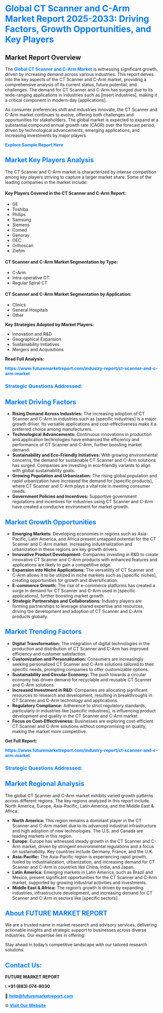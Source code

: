 <h1 style="color: #007BFF;">Global CT Scanner and C-Arm Market Report 2025-2033: Driving Factors, Growth Opportunities, and Key Players</h1>

<section id="overview">
<h2>Market Report Overview</h2>
<p>The <a href="https://www.futuremarketreport.com/industry-report/ct-scanner-and-c-arm-market" style="color: #007BFF; text-decoration: none;"><strong>Global CT Scanner and C-Arm Market</strong></a> is witnessing significant growth, driven by increasing demand across various industries. This report delves into the key aspects of the CT Scanner and C-Arm market, providing a comprehensive analysis of its current status, future potential, and challenges. The demand for CT Scanner and C-Arm has surged due to its wide-ranging applications in industries such as [insert industries], making it a critical component in modern-day [applications].</p>
<p>As consumer preferences shift and industries innovate, the CT Scanner and C-Arm market continues to evolve, offering both challenges and opportunities for stakeholders. The global market is expected to expand at a substantial compound annual growth rate (CAGR) over the forecast period, driven by technological advancements, emerging applications, and increasing investments by major players.</p>
</section>

<section id="overview">
<p><a href="https://www.futuremarketreport.com/request-sample/reportId=101737" style="color: #007BFF; text-decoration: none;"><strong>Explore Sample Report Here</strong></a></p>
</section>

<section id="key-players">
<h2 style="color: #007BFF;">Market Key Players Analysis</h2>
<p>The CT Scanner and C-Arm market is characterized by intense competition among key players striving to capture a larger market share. Some of the leading companies in the market include:</p>
<h4>Key Players Covered in the CT Scanner and C-Arm Report:</h4>
<ul><li>GE</li><li>Toshiba</li><li>Philips</li><li>Samsung</li><li>Siemens</li><li>Comed</li><li>Genoray</li><li>OEC</li><li>Orthoscan</li><li>Ziehm</li></ul>
<h4>CT Scanner and C-Arm Market Segmentation by Type:</h4>
<ul><li>C-Arm</li><li>Intra-operative CT</li><li>Regular Spiral CT</li></ul>

<h4>CT Scanner and C-Arm Market Segmentation by Application:</h4>
<ul><li>Clinics</li><li>General Hospitals</li><li>Other</li></ul>
<p><strong>Key Strategies Adopted by Market Players:</strong></p>
<ul>
<li>Innovation and R&D</li>
<li>Geographical Expansion</li>
<li>Sustainability Initiatives</li>
<li>Mergers and Acquisitions</li>
</ul>
</section>

<section>
<p><strong>Read Full Analysis: </strong></p><a href="https://www.futuremarketreport.com/industry-report/ct-scanner-and-c-arm-market" style="color: #007BFF; text-decoration: none;"><strong>https://www.futuremarketreport.com/industry-report/ct-scanner-and-c-arm-market</strong></a>
<h3 style="color: #007BFF;">Strategic Questions Addressed:</h3>
</section>

<section id="driving-factors">
<h2 style="color: #007BFF;">Market Driving Factors</h2>
<ul>
<li><strong>Rising Demand Across Industries:</strong> The increasing adoption of CT Scanner and C-Arm in industries such as [specific industries] is a major growth driver. Its versatile applications and cost-effectiveness make it a preferred choice among manufacturers.</li>
<li><strong>Technological Advancements:</strong> Continuous innovations in production and application technologies have enhanced the efficiency and performance of CT Scanner and C-Arm, further boosting market demand.</li>
<li><strong>Sustainability and Eco-Friendly Initiatives:</strong> With growing environmental concerns, the demand for sustainable CT Scanner and C-Arm solutions has surged. Companies are investing in eco-friendly variants to align with global sustainability goals.</li>
<li><strong>Growing Population and Urbanization:</strong> The rising global population and rapid urbanization have increased the demand for [specific products], where CT Scanner and C-Arm plays a vital role in meeting consumer needs.</li>
<li><strong>Government Policies and Incentives:</strong> Supportive government regulations and incentives for industries using CT Scanner and C-Arm have created a conducive environment for market growth.</li>
</ul>
</section>

<section id="growth-opportunities">
<h2 style="color: #007BFF;">Market Growth Opportunities</h2>
<ul>
<li><strong>Emerging Markets:</strong> Developing economies in regions such as Asia-Pacific, Latin America, and Africa present untapped potential for the CT Scanner and C-Arm market. Increasing industrialization and urbanization in these regions are key growth drivers.</li>
<li><strong>Innovative Product Development:</strong> Companies investing in R&D to create innovative CT Scanner and C-Arm products with enhanced features and applications are likely to gain a competitive edge.</li>
<li><strong>Expansion into Niche Applications:</strong> The versatility of CT Scanner and C-Arm allows it to be utilized in niche markets such as [specific niches], creating opportunities for growth and diversification.</li>
<li><strong>E-commerce Growth:</strong> The rise of e-commerce platforms has created a surge in demand for CT Scanner and C-Arm used in [specific applications], further boosting market growth.</li>
<li><strong>Strategic Partnerships and Collaborations:</strong> Industry players are forming partnerships to leverage shared expertise and resources, driving the development and adoption of CT Scanner and C-Arm products globally.</li>
</ul>
</section>

<section id="trending-factors">
<h2 style="color: #007BFF;">Market Trending Factors</h2>
<ul>
<li><strong>Digital Transformation:</strong> The integration of digital technologies in the production and distribution of CT Scanner and C-Arm has improved efficiency and customer satisfaction.</li>
<li><strong>Customization and Personalization:</strong> Consumers are increasingly seeking personalized CT Scanner and C-Arm solutions tailored to their specific needs, prompting companies to offer customizable options.</li>
<li><strong>Sustainability and Circular Economy:</strong> The push towards a circular economy has driven demand for recyclable and reusable CT Scanner and C-Arm solutions.</li>
<li><strong>Increased Investment in R&D:</strong> Companies are allocating significant resources to research and development, resulting in breakthroughs in CT Scanner and C-Arm technology and applications.</li>
<li><strong>Regulatory Compliance:</strong> Adherence to strict regulatory standards, particularly in industries like [specific industries], is influencing product development and quality in the CT Scanner and C-Arm market.</li>
<li><strong>Focus on Cost-Effectiveness:</strong> Businesses are exploring cost-efficient CT Scanner and C-Arm solutions without compromising on quality, making the market more competitive.</li>
</ul>
</section>

<section>
<p><strong>Get Full Report: </strong></p><a href="https://www.futuremarketreport.com/industry-report/ct-scanner-and-c-arm-market" style="color: #007BFF; text-decoration: none;"><strong>https://www.futuremarketreport.com/industry-report/ct-scanner-and-c-arm-market</strong></a>
<h3 style="color: #007BFF;">Strategic Questions Addressed:</h3>
</section>


<section id="regional-analysis">
<h2 style="color: #007BFF;">Market Regional Analysis</h2>
<p>The global CT Scanner and C-Arm market exhibits varied growth patterns across different regions. The key regions analyzed in this report include North America, Europe, Asia-Pacific, Latin America, and the Middle East & Africa:</p>
<ul>
<li><strong>North America:</strong> This region remains a dominant player in the CT Scanner and C-Arm market due to its advanced industrial infrastructure and high adoption of new technologies. The U.S. and Canada are leading markets in this region.</li>
<li><strong>Europe:</strong> Europe has witnessed steady growth in the CT Scanner and C-Arm market, driven by stringent environmental regulations and a focus on sustainability. Key countries include Germany, France, and the U.K.</li>
<li><strong>Asia-Pacific:</strong> The Asia-Pacific region is experiencing rapid growth, fueled by industrialization, urbanization, and increasing demand for CT Scanner and C-Arm in countries like China, India, and Japan.</li>
<li><strong>Latin America:</strong> Emerging markets in Latin America, such as Brazil and Mexico, present significant opportunities for the CT Scanner and C-Arm market, supported by growing industrial activities and investments.</li>
<li><strong>Middle East & Africa:</strong> The region’s growth is driven by expanding industries, infrastructure development, and increasing demand for CT Scanner and C-Arm in sectors like [specific sectors].</li>
</ul>
</section>

<footer>
<h2 style="color: #007BFF;">About FUTURE MARKET REPORT</h2>
<p>We are a trusted name in market research and advisory services, delivering actionable insights and strategic support to businesses across diverse industries. Our expertise lies in offering:</p>

<p>Stay ahead in today’s competitive landscape with our tailored research solutions.</p>

<h2 style="color: #007BFF;">Contact Us:</h2>
<p><strong>FUTURE MARKET REPORT</strong></p>
<p>📞 <strong>+91 (883) 074-8030</strong></p>
<p>📧 <strong><a href="mailto:help@futuremarketreport.com" style="color: #007BFF;">help@futuremarketreport.com</a></strong></p>
<p>🌐 <strong><a href="https://www.futuremarketreport.com/" style="color: #007BFF;">Visit Our Website</a></strong></p>
</footer>